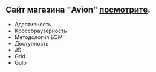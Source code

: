 ## Cайт магазина "Avion" [посмотрите](https://gluzd90.github.io/Svarka/).
- Адаптивность
- Кроссбраузерность
- Методология БЭМ
- Доступность
- JS
- Grid
- Gulp

 
 
